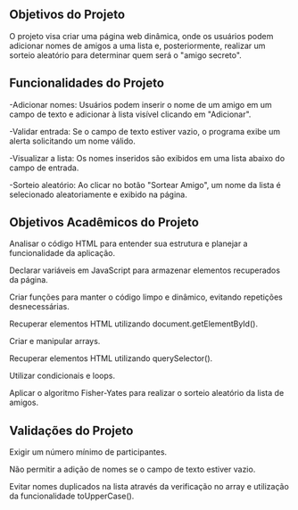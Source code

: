 
 ## Objetivos do Projeto

O projeto visa criar uma página web dinâmica, onde os usuários podem adicionar nomes de amigos a uma lista e, posteriormente, realizar um sorteio aleatório para determinar quem será o "amigo secreto".

## Funcionalidades do Projeto

-Adicionar nomes: Usuários podem inserir o nome de um amigo em um campo de texto e adicionar à lista visível clicando em "Adicionar".

-Validar entrada: Se o campo de texto estiver vazio, o programa exibe um alerta solicitando um nome válido.

-Visualizar a lista: Os nomes inseridos são exibidos em uma lista abaixo do campo de entrada.

-Sorteio aleatório: Ao clicar no botão "Sortear Amigo", um nome da lista é selecionado aleatoriamente e exibido na página.

## Objetivos Acadêmicos do Projeto

Analisar o código HTML para entender sua estrutura e planejar a funcionalidade da aplicação.

Declarar variáveis em JavaScript para armazenar elementos recuperados da página.

Criar funções para manter o código limpo e dinâmico, evitando repetições desnecessárias.

Recuperar elementos HTML utilizando document.getElementById().

Criar e manipular arrays.

Recuperar elementos HTML utilizando querySelector().

Utilizar condicionais e loops.

Aplicar o algoritmo Fisher-Yates para realizar o sorteio aleatório da lista de amigos.

## Validações do Projeto

Exigir um número mínimo de participantes.

Não permitir a adição de nomes se o campo de texto estiver vazio.

Evitar nomes duplicados na lista através da verificação no array e utilização da funcionalidade toUpperCase().